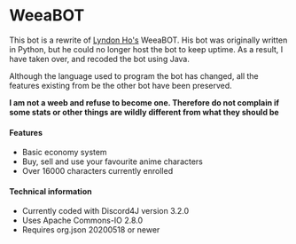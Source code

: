 # WeeaBOT

This bot is a rewrite of [Lyndon Ho's](https://github.com/Lydxn "Lyndon's Github Repository") WeeaBOT. His bot was originally written in Python, but he could no longer host the bot
to keep uptime. As a result, I have taken over, and recoded the bot using Java.

Although the language used to program the bot has changed, all the features existing from be the other bot have been preserved.

**I am not a weeb and refuse to become one. Therefore do not complain if some stats or other things are wildly different from what they should be**

#### Features
  * Basic economy system
  * Buy, sell and use your favourite anime characters
  * Over 16000 characters currently enrolled
  
#### Technical information
  * Currently coded with Discord4J version 3.2.0
  * Uses Apache Commons-IO 2.8.0
  * Requires org.json 20200518 or newer
